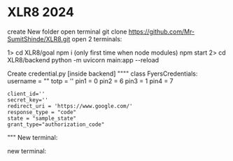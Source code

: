 # XLR8 2024
create New folder
open terminal
git clone https://github.com/Mr-SumitShinde/XLR8.git
open 2 terminals:

1> cd XLR8/goal
npm i (only first time when node modules)
npm start
2> cd XLR8/backend
python -m uvicorn main:app --reload


Create credential.py [inside backend]
""""
class FyersCredentials:
    username = ""
    totp = ''
    pin1 = 0
    pin2 = 6
    pin3 = 1
    pin4 = 7

    client_id=''
    secret_key=''
    redirect_uri = 'https://www.google.com/'
    response_type = "code"  
    state = "sample_state"
    grant_type="authorization_code"
"""
New terminal:  

new terminal: 
